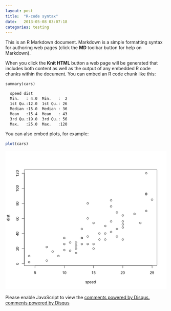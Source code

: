 ```yaml
---
layout: post
title:  "R-code syntax"
date:   2013-05-08 03:07:18
categories: testing
---
```



This is an R Markdown document. Markdown is a simple formatting syntax for authoring web pages (click the **MD** toolbar button for help on Markdown).

When you click the **Knit HTML** button a web page will be generated that includes both content as well as the output of any embedded R code chunks within the document. You can embed an R code chunk like this:


```{r tidy=FALSE}
summary(cars)
```

```{r tidy=FALSE}
  speed	dist  
  Min.   : 4.0	Min.   :  2  
  1st Qu.:12.0	1st Qu.: 26  
  Median :15.0	Median : 36  
  Mean   :15.4	Mean   : 43  
  3rd Qu.:19.0	3rd Qu.: 56  
  Max.   :25.0	Max.   :120  
```


You can also embed plots, for example:


```r
plot(cars)
```

![r plot](/figure/unnamed-chunk-2.png "r plot")

<div id="disqus_thread"></div>
<script type="text/javascript">
    /* * * CONFIGURATION VARIABLES: EDIT BEFORE PASTING INTO YOUR WEBPAGE * * */
    var disqus_shortname = 'jvcasill'; // required: replace example with your forum shortname

    /* * * DON'T EDIT BELOW THIS LINE * * */
    (function() {
        var dsq = document.createElement('script'); dsq.type = 'text/javascript'; dsq.async = true;
        dsq.src = '//' + disqus_shortname + '.disqus.com/embed.js';
        (document.getElementsByTagName('head')[0] || document.getElementsByTagName('body')[0]).appendChild(dsq);
    })();
</script>
<noscript>Please enable JavaScript to view the <a href="http://disqus.com/?ref_noscript">comments powered by Disqus.</a></noscript>
<a href="http://disqus.com" class="dsq-brlink">comments powered by <span class="logo-disqus">Disqus</span></a>